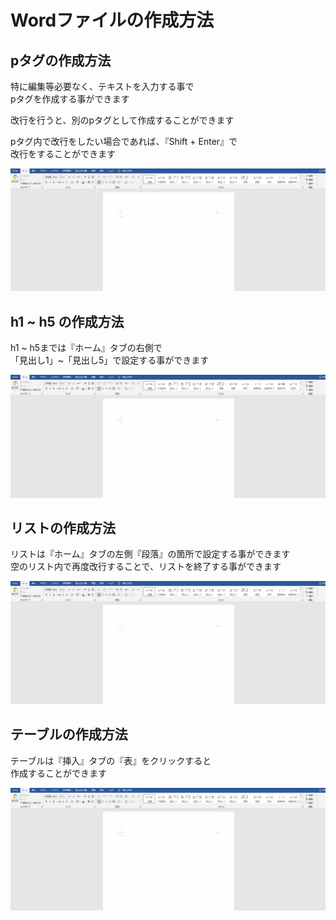 # Wordファイルの作成方法

## pタグの作成方法

特に編集等必要なく、テキストを入力する事で  
pタグを作成する事ができます

改行を行うと、別のpタグとして作成することができます

pタグ内で改行をしたい場合であれば、『Shift + Enter』で  
改行をすることができます

<img src="./wiki/img/p.gif">

## h1 ~ h5 の作成方法

h1 ~ h5までは『ホーム』タブの右側で  
「見出し1」~「見出し5」で設定する事ができます

<img src="./wiki/img/header.gif">

## リストの作成方法

リストは『ホーム』タブの左側『段落』の箇所で設定する事ができます  
空のリスト内で再度改行することで、リストを終了する事ができます

<img src="./wiki/img/list.gif">

## テーブルの作成方法

テーブルは『挿入』タブの『表』をクリックすると  
作成することができます

<img src="./wiki/img/table.gif">
